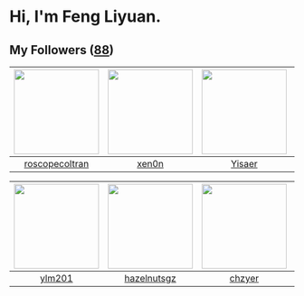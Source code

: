 # Hi, I'm Feng Liyuan.

## My Followers ([88](https://github.com/SunRunAway?tab=followers))

| <img src="https://avatars.githubusercontent.com/u/24416962?v=4" width="150" height="150" /> | <img src="https://avatars.githubusercontent.com/u/1175567?v=4" width="150" height="150" /> | <img src="https://avatars.githubusercontent.com/u/13427348?v=4" width="150" height="150" /> | <img src="https://avatars.githubusercontent.com/u/55519398?v=4" width="150" height="150" /> |
| :-----------------------------------------------------------------------------------------: | :----------------------------------------------------------------------------------------: | :-----------------------------------------------------------------------------------------: | :-----------------------------------------------------------------------------------------: |
|                     [roscopecoltran](https://github.com/roscopecoltran)                     |                              [xen0n](https://github.com/xen0n)                             |                             [Yisaer](https://github.com/Yisaer)                             |                            [zeroggz](https://github.com/zeroggz)                            |

| <img src="https://avatars.githubusercontent.com/u/588162?v=4" width="150" height="150" /> | <img src="https://avatars.githubusercontent.com/u/24202964?v=4" width="150" height="150" /> | <img src="https://avatars.githubusercontent.com/u/1464115?v=4" width="150" height="150" /> | <img src="https://avatars.githubusercontent.com/u/1492263?v=4" width="150" height="150" /> |
| :---------------------------------------------------------------------------------------: | :-----------------------------------------------------------------------------------------: | :----------------------------------------------------------------------------------------: | :----------------------------------------------------------------------------------------: |
|                            [ylm201](https://github.com/ylm201)                            |                        [hazelnutsgz](https://github.com/hazelnutsgz)                        |                             [chzyer](https://github.com/chzyer)                            |                             [nighca](https://github.com/nighca)                            |